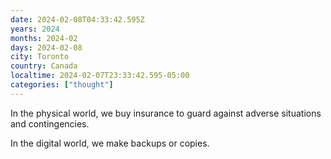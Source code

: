 ```yaml
---
date: 2024-02-08T04:33:42.595Z
years: 2024
months: 2024-02
days: 2024-02-08
city: Toronto
country: Canada
localtime: 2024-02-07T23:33:42.595-05:00
categories: ["thought"]
---
```

In the physical world, we buy insurance to guard against adverse situations and contingencies.

In the digital world, we make backups or copies.
